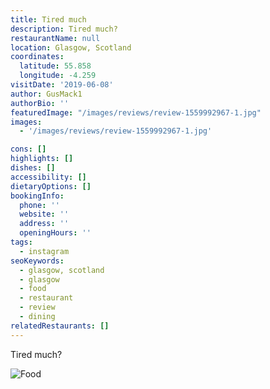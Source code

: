 ```yaml
---
title: Tired much
description: Tired much?
restaurantName: null
location: Glasgow, Scotland
coordinates:
  latitude: 55.858
  longitude: -4.259
visitDate: '2019-06-08'
author: GusMack1
authorBio: ''
featuredImage: "/images/reviews/review-1559992967-1.jpg"
images:
  - '/images/reviews/review-1559992967-1.jpg'

cons: []
highlights: []
dishes: []
accessibility: []
dietaryOptions: []
bookingInfo:
  phone: ''
  website: ''
  address: ''
  openingHours: ''
tags:
  - instagram
seoKeywords:
  - glasgow, scotland
  - glasgow
  - food
  - restaurant
  - review
  - dining
relatedRestaurants: []
---
```


Tired much?

![Food](/images/reviews/review-1559992967-1.jpg)
